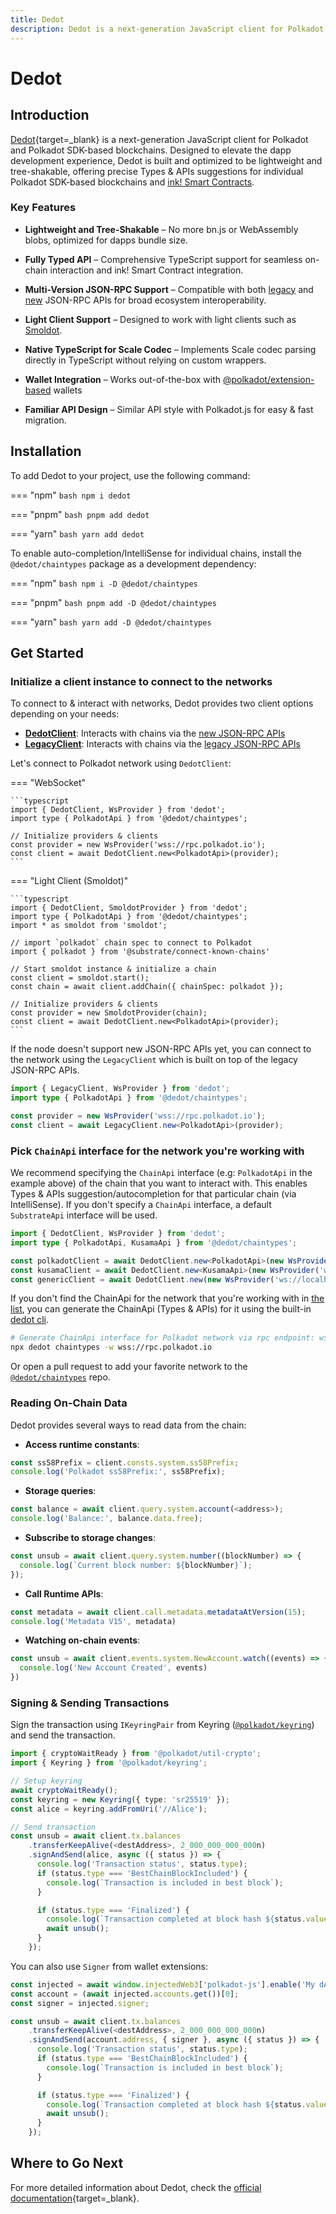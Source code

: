 ```yaml
---
title: Dedot
description: Dedot is a next-generation JavaScript client for Polkadot and Polkadot SDK-based blockchains, offering lightweight, tree-shakable APIs with strong TypeScript support.
---
```


# Dedot

## Introduction

[Dedot](https://github.com/dedotdev/dedot){target=\_blank} is a next-generation JavaScript client for Polkadot and Polkadot SDK-based blockchains. Designed to elevate the dapp development experience, Dedot is built and optimized to be lightweight and tree-shakable, offering precise Types & APIs suggestions for individual Polkadot SDK-based blockchains and [ink! Smart Contracts](https://use.ink/).

### Key Features

-	**Lightweight and Tree-Shakable** – No more bn.js or WebAssembly blobs, optimized for dapps bundle size.

-	**Fully Typed API** – Comprehensive TypeScript support for seamless on-chain interaction and ink! Smart Contract integration.

-	**Multi-Version JSON-RPC Support** – Compatible with both [legacy](https://github.com/w3f/PSPs/blob/master/PSPs/drafts/psp-6.md) and [new](https://paritytech.github.io/json-rpc-interface-spec/introduction.html) JSON-RPC APIs for broad ecosystem interoperability.

-	**Light Client Support** – Designed to work with light clients such as [Smoldot](https://github.com/smol-dot/smoldot).

-	**Native TypeScript for Scale Codec** – Implements Scale codec parsing directly in TypeScript without relying on custom wrappers.

-	**Wallet Integration** – Works out-of-the-box with [@polkadot/extension-based](https://github.com/polkadot-js/extension?tab=readme-ov-file#api-interface) wallets

-	**Familiar API Design** – Similar API style with Polkadot.js for easy & fast migration.

## Installation

To add Dedot to your project, use the following command:

=== "npm"
    ```bash
    npm i dedot
    ```

=== "pnpm"
    ```bash
    pnpm add dedot
    ```

=== "yarn"
    ```bash
    yarn add dedot
    ```

To enable auto-completion/IntelliSense for individual chains, install the `@dedot/chaintypes` package as a development dependency:

=== "npm"
    ```bash
    npm i -D @dedot/chaintypes
    ```

=== "pnpm"
    ```bash
    pnpm add -D @dedot/chaintypes
    ```

=== "yarn"
    ```bash
    yarn add -D @dedot/chaintypes
    ```

## Get Started

### Initialize a client instance to connect to the networks

To connect to & interact with networks, Dedot provides two client options depending on your needs:

- **[DedotClient](https://docs.dedot.dev/clients-and-providers/clients#dedotclient)**: Interacts with chains via the [new JSON-RPC APIs](https://paritytech.github.io/json-rpc-interface-spec/introduction.html)
- **[LegacyClient](https://docs.dedot.dev/clients-and-providers/clients#legacyclient)**: Interacts with chains via the [legacy JSON-RPC APIs](https://github.com/w3f/PSPs/blob/master/PSPs/drafts/psp-6.md)

Let's connect to Polkadot network using `DedotClient`:

=== "WebSocket"

    ```typescript
    import { DedotClient, WsProvider } from 'dedot';
    import type { PolkadotApi } from '@dedot/chaintypes';
    
    // Initialize providers & clients
    const provider = new WsProvider('wss://rpc.polkadot.io');
    const client = await DedotClient.new<PolkadotApi>(provider);
    ```

=== "Light Client (Smoldot)"

    ```typescript
    import { DedotClient, SmoldotProvider } from 'dedot';
    import type { PolkadotApi } from '@dedot/chaintypes';
    import * as smoldot from 'smoldot';
    
    // import `polkadot` chain spec to connect to Polkadot
    import { polkadot } from '@substrate/connect-known-chains'
    
    // Start smoldot instance & initialize a chain
    const client = smoldot.start();
    const chain = await client.addChain({ chainSpec: polkadot });
    
    // Initialize providers & clients
    const provider = new SmoldotProvider(chain);
    const client = await DedotClient.new<PolkadotApi>(provider);
    ```

If the node doesn't support new JSON-RPC APIs yet, you can connect to the network using the `LegacyClient` which is built on top of the legacy JSON-RPC APIs.

```typescript
import { LegacyClient, WsProvider } from 'dedot';
import type { PolkadotApi } from '@dedot/chaintypes';

const provider = new WsProvider('wss://rpc.polkadot.io');
const client = await LegacyClient.new<PolkadotApi>(provider);
```

### Pick `ChainApi` interface for the network you're working with

We recommend specifying the `ChainApi` interface (e.g: `PolkadotApi` in the example above) of the chain that you want to interact with. This enables Types & APIs suggestion/autocompletion for that particular chain (via IntelliSense). If you don't specify a `ChainApi` interface, a default `SubstrateApi` interface will be used.

```typescript
import { DedotClient, WsProvider } from 'dedot';
import type { PolkadotApi, KusamaApi } from '@dedot/chaintypes';

const polkadotClient = await DedotClient.new<PolkadotApi>(new WsProvider('wss://rpc.polkadot.io'));
const kusamaClient = await DedotClient.new<KusamaApi>(new WsProvider('wss://kusama-rpc.polkadot.io'));
const genericClient = await DedotClient.new(new WsProvider('ws://localhost:9944'));
```

If you don't find the ChainApi for the network that you're working with in [the list](https://github.com/dedotdev/chaintypes?tab=readme-ov-file#supported-networks), you can generate the ChainApi (Types & APIs) for it using the built-in [dedot cli](https://docs.dedot.dev/cli).

```bash
# Generate ChainApi interface for Polkadot network via rpc endpoint: wss://rpc.polkadot.io
npx dedot chaintypes -w wss://rpc.polkadot.io
```

Or open a pull request to add your favorite network to the [`@dedot/chaintypes`](https://github.com/dedotdev/chaintypes) repo.

### Reading On-Chain Data

Dedot provides several ways to read data from the chain:

- **Access runtime constants**:

```typescript
const ss58Prefix = client.consts.system.ss58Prefix;
console.log('Polkadot ss58Prefix:', ss58Prefix);
```

- **Storage queries**:

```typescript
const balance = await client.query.system.account(<address>);
console.log('Balance:', balance.data.free);
```

- **Subscribe to storage changes**:

```typescript
const unsub = await client.query.system.number((blockNumber) => {
  console.log(`Current block number: ${blockNumber}`);
});
```

- **Call Runtime APIs**:

```typescript
const metadata = await client.call.metadata.metadataAtVersion(15);
console.log('Metadata V15', metadata)
```

- **Watching on-chain events**:
  
```typescript
const unsub = await client.events.system.NewAccount.watch((events) => {
  console.log('New Account Created', events)
})
```

### Signing & Sending Transactions

Sign the transaction using `IKeyringPair` from Keyring ([`@polkadot/keyring`](https://polkadot.js.org/docs/keyring/start/sign-verify)) and send the transaction.

```typescript
import { cryptoWaitReady } from '@polkadot/util-crypto';
import { Keyring } from '@polkadot/keyring';

// Setup keyring
await cryptoWaitReady();
const keyring = new Keyring({ type: 'sr25519' });
const alice = keyring.addFromUri('//Alice');

// Send transaction
const unsub = await client.tx.balances
    .transferKeepAlive(<destAddress>, 2_000_000_000_000n)
    .signAndSend(alice, async ({ status }) => {
      console.log('Transaction status', status.type);
      if (status.type === 'BestChainBlockIncluded') {
        console.log(`Transaction is included in best block`);
      }

      if (status.type === 'Finalized') {
        console.log(`Transaction completed at block hash ${status.value.blockHash}`);
        await unsub();
      }
    });
```

You can also use `Signer` from wallet extensions:

```typescript
const injected = await window.injectedWeb3['polkadot-js'].enable('My dApp');
const account = (await injected.accounts.get())[0];
const signer = injected.signer;

const unsub = await client.tx.balances
    .transferKeepAlive(<destAddress>, 2_000_000_000_000n)
    .signAndSend(account.address, { signer }, async ({ status }) => {
      console.log('Transaction status', status.type);
      if (status.type === 'BestChainBlockIncluded') {
        console.log(`Transaction is included in best block`);
      }

      if (status.type === 'Finalized') {
        console.log(`Transaction completed at block hash ${status.value.blockHash}`);
        await unsub();
      }
    });
```

## Where to Go Next

For more detailed information about Dedot, check the [official documentation](https://dedot.dev/){target=\_blank}.

